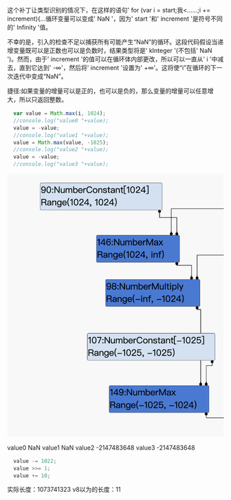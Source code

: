 这个补丁让类型识别的情况下，在这样的语句' for (var i = start;我<……;i += increment){…循环变量可以变成' NaN '，因为' start '和' increment '是符号不同的' Infinity '值。

不幸的是，引入的检查不足以捕获所有可能产生“NaN”的循环。这段代码假设当递增变量既可以是正数也可以是负数时，结果类型将是' kInteger '(不包括' NaN ')。然而，由于' increment '的值可以在循环体内部更改，所以可以一直从' i '中减去，直到它达到' -∞'，然后将' increment '设置为' +∞'。这将使“i”在循环的下一次迭代中变成“NaN”。

捷径:如果变量的增量可以是正的，也可以是负的，那么变量的增量可以任意增大，所以只返回整数。


```js
  var value = Math.max(i, 1024);
  //console.log("value0 "+value);
  value = -value;
  //console.log("value1 "+value);
  value = Math.max(value, -1025);
  //console.log("value2 "+value);
  value = -value;
  //console.log("value3 "+value);
```
![](./img/2.png)

value0 NaN
value1 NaN
value2 -2147483648
value3 -2147483648
  
``` js 
  value -= 1022;
  value >>= 1; 
  value += 10; 
```

实际长度：1073741323
v8以为的长度：11